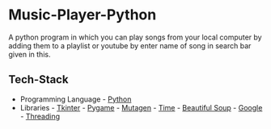 # Music-Player-Python
A python program in which you can play songs from your local computer by adding them to a playlist or youtube by enter name of song in search bar given in this.

## Tech-Stack <a name = "tech_stack"></a>
- Programming Language - [Python](https://www.python.org/)
- Libraries - [Tkinter](https://pypi.org/project/tkintertable/)
            - [Pygame](https://pypi.org/project/pygame/)
            - [Mutagen](https://pypi.org/project/mutagen/)
            - [Time](https://pypi.org/project/times/)
            - [Beautiful Soup](https://pypi.org/project/beautifulsoup4/)
            - [Google](https://pypi.org/project/google/)
            - [Threading](https://pypi.org/project/threading2/)
